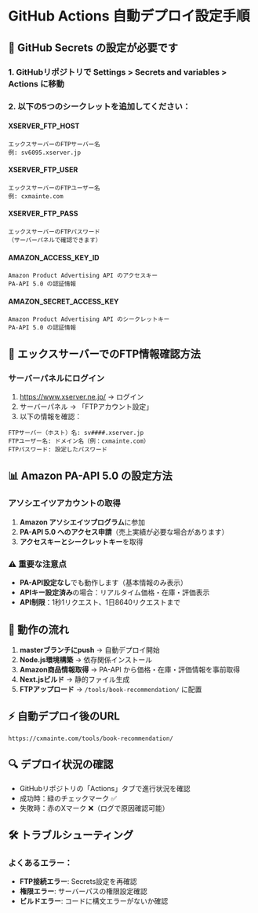 # GitHub Actions 自動デプロイ設定手順

## 🔐 GitHub Secrets の設定が必要です

### 1. GitHubリポジトリで Settings > Secrets and variables > Actions に移動

### 2. 以下の5つのシークレットを追加してください：

#### XSERVER_FTP_HOST
```
エックスサーバーのFTPサーバー名
例: sv6095.xserver.jp
```

#### XSERVER_FTP_USER
```
エックスサーバーのFTPユーザー名
例: cxmainte.com
```

#### XSERVER_FTP_PASS
```
エックスサーバーのFTPパスワード
（サーバーパネルで確認できます）
```

#### AMAZON_ACCESS_KEY_ID
```
Amazon Product Advertising API のアクセスキー
PA-API 5.0 の認証情報
```

#### AMAZON_SECRET_ACCESS_KEY
```
Amazon Product Advertising API のシークレットキー
PA-API 5.0 の認証情報
```

## 📁 エックスサーバーでのFTP情報確認方法

### サーバーパネルにログイン
1. https://www.xserver.ne.jp/ → ログイン
2. サーバーパネル → 「FTPアカウント設定」
3. 以下の情報を確認：

```
FTPサーバー（ホスト）名: sv####.xserver.jp
FTPユーザー名: ドメイン名（例：cxmainte.com）
FTPパスワード: 設定したパスワード
```

## 📊 Amazon PA-API 5.0 の設定方法

### アソシエイツアカウントの取得
1. **Amazon アソシエイツプログラム**に参加
2. **PA-API 5.0 へのアクセス申請**（売上実績が必要な場合があります）
3. **アクセスキーとシークレットキー**を取得

### ⚠️ 重要な注意点
- **PA-API設定なし**でも動作します（基本情報のみ表示）
- **APIキー設定済み**の場合：リアルタイム価格・在庫・評価表示
- **API制限**：1秒1リクエスト、1日8640リクエストまで

## 🚀 動作の流れ

1. **masterブランチにpush** → 自動デプロイ開始
2. **Node.js環境構築** → 依存関係インストール
3. **Amazon商品情報取得** → PA-API から価格・在庫・評価情報を事前取得
4. **Next.jsビルド** → 静的ファイル生成
5. **FTPアップロード** → `/tools/book-recommendation/` に配置

## ⚡ 自動デプロイ後のURL

```
https://cxmainte.com/tools/book-recommendation/
```

## 🔍 デプロイ状況の確認

- GitHubリポジトリの「Actions」タブで進行状況を確認
- 成功時：緑のチェックマーク ✅
- 失敗時：赤のXマーク ❌（ログで原因確認可能）

## 🛠️ トラブルシューティング

### よくあるエラー：
- **FTP接続エラー**: Secrets設定を再確認
- **権限エラー**: サーバーパスの権限設定確認
- **ビルドエラー**: コードに構文エラーがないか確認